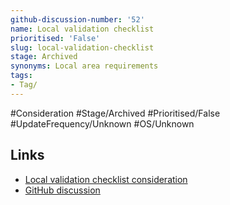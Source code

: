 ```yaml
---
github-discussion-number: '52'
name: Local validation checklist
prioritised: 'False'
slug: local-validation-checklist
stage: Archived
synonyms: Local area requirements
tags:
- Tag/
---
```


#Consideration #Stage/Archived #Prioritised/False #UpdateFrequency/Unknown #OS/Unknown



## Links

* [Local validation checklist consideration](https://design.planning.data.gov.uk/planning-consideration/local-validation-checklist)
* [GitHub discussion](https://github.com/digital-land/data-standards-backlog/discussions/52)